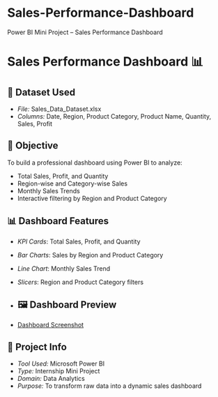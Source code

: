 # Sales-Performance-Dashboard
Power BI Mini Project – Sales Performance Dashboard

# Sales Performance Dashboard 📊

## 📁 Dataset Used
- *File:* Sales_Data_Dataset.xlsx
- *Columns:* Date, Region, Product Category, Product Name, Quantity, Sales, Profit

## 🎯 Objective
To build a professional dashboard using Power BI to analyze:
- Total Sales, Profit, and Quantity
- Region-wise and Category-wise Sales
- Monthly Sales Trends
- Interactive filtering by Region and Product Category

## 📊 Dashboard Features
- *KPI Cards*: Total Sales, Profit, and Quantity
- *Bar Charts*: Sales by Region and Product Category
- *Line Chart*: Monthly Sales Trend
- *Slicers*: Region and Product Category filters

- ## 🖼 Dashboard Preview
- [Dashboard Screenshot](Dashboard_Overview.png)

## 📅 Project Info
- *Tool Used:* Microsoft Power BI
- *Type:* Internship Mini Project
- *Domain:* Data Analytics
- *Purpose:* To transform raw data into a dynamic sales dashboard
